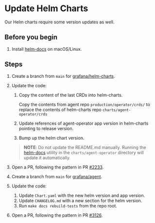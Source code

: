 # Update Helm Charts

Our Helm charts require some version updates as well.

## Before you begin

1. Install [helm-docs](https://github.com/norwoodj/helm-docs) on macOS/Linux.

## Steps

1. Create a branch from `main` for [grafana/helm-charts](https://github.com/grafana/helm-charts).

2. Update the code:

   1. Copy the content of the last CRDs into helm-charts.

      Copy the contents from agent repo `production/operator/crds/` to replace the contents of helm-charts repo `charts/agent-operator/crds`

   2. Update references of agent-operator app version in helm-charts pointing to release version.

   3. Bump up the helm chart version.

   > **NOTE**: Do not update the README.md manually. Running the
   > [helm-docs](https://github.com/norwoodj/helm-docs) utility in the `charts/agent-operator`
   > directory will update it automatically.

3. Open a PR, following the pattern in PR [#2233](https://github.com/grafana/helm-charts/pull/2233).

4. Create a branch from `main` for [grafana/agent](https://github.com/grafana/agent).

5. Update the code:

   1. Update `Chart.yaml` with the new helm version and app version.
   2. Update `CHANGELOG.md` with a new section for the helm version.
   3. Run `make docs rebuild-tests` from the repo root.

6. Open a PR, following the pattern in PR [#3126](https://github.com/grafana/agent/pull/3126).
